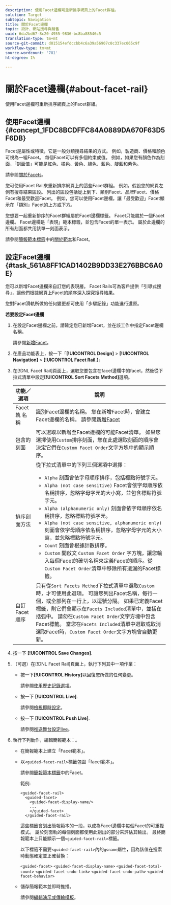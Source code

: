 ```yaml
---
description: 使用Facet邊欄可重新排序網頁上的Facet群組。
solution: Target
subtopic: Navigation
title: 關於Facet邊欄
topic: 設計、網站搜尋與銷售
uuid: 6da2bd67-8c20-4955-9836-bc8ba88546c5
translation-type: tm+mt
source-git-commit: d015154efdccbb4c6a39a56907c0c337ec065c9f
workflow-type: tm+mt
source-wordcount: '781'
ht-degree: 1%

---
```



# 關於Facet邊欄{#about-facet-rail}

使用Facet邊欄可重新排序網頁上的Facet群組。

## 使用Facet邊欄{#concept_1FDC8BCDFFC84A0889DA670F63D5F6DB}

Facet是屬性或特徵，它是一般分類搜尋結果的方式。 例如，製造商、價格和顏色可視為一組Facet。 每個Facet可以有多個約束或值。 例如，如果您有顏色作為刻面，「刻面值」可能是紅色、橘色、黃色、綠色、藍色、靛藍和紫色。

請參閱[關於Facets](../c-about-design-menu/c-about-facets.md#concept_FA912B3B41EE493DB2F492D188457FF5)。

您可使用Facet Rail來重新排序網頁上的這些Facet群組。 例如，假設您的網頁左側有搜尋結果區段。 列出的區段包括從上到下、類別Facet、品牌Facet、價格Facet和最受歡迎Facet。 例如，您可以使用Facet邊欄，讓「最受歡迎」Facet顯示在「類別」Facet的上方或下方。

您想要一起重新排序的Facet群組屬於Facet邊欄標籤。 Facet只能屬於一個Facet邊欄。 Facet邊欄是「表現」範本標籤，並包含Facet的單一表示。 屬於此邊欄的所有刻面都共用該單一刻面表示。

請參閱[簡報範本標籤](../c-appendices/c-templates.md#reference_F1BBF616BCEC4AD7B2548ECD3CA74C64)中的[關於範本](../c-about-design-menu/c-about-templates.md#concept_06EB481B14864E18A8AE2BCD1D6EF0B5)和Facet。

## 設定Facet邊欄{#task_561A8FF1CAD1402B9DD33E276BBC6A0E}

您可以新增Facet邊欄來自訂您的表現層。 Facet Rails可為客戶提供「引導式搜尋」，讓他們根據網頁上Facet的順序深入探究搜尋結果。

<!-- 

t_configuring_facet_rail.xml

-->

您對Facet滑軌所做的任何變更都可使用「步驟記錄」功能進行還原。

**若要設定Facet邊欄**

1. 在設定Facet邊欄之前，請確定您已新增Facet，並在該工作中指定Facet邊欄名稱。

   請參閱[新增Facet](../c-about-design-menu/c-about-facets.md#task_FC07BFFA62CA4B718D6CBF4F2855C89B)。
1. 在產品功能表上，按一下「**[!UICONTROL Design]** > **[!UICONTROL Navigation]** > **[!UICONTROL Facet Rail.]**」
1. 在[!DNL Facet Rail]頁面上，選取您要包含在facet邊欄中的facet，然後從下拉式清單中設定&#x200B;**[!UICONTROL Sort Facets Method]**&#x200B;選項。

   <!-- 
   r_facet_rail_options.xml
   -->

   | 功能／選項 | 說明 |
   |--- |--- |
   | Facet 軌 名稱 | 識別Facet邊欄的名稱。  您在新增Facet時，會建立Facet邊欄的名稱。  請參閱[新增Facet](../c-about-design-menu/c-about-facets.md#task_FC07BFFA62CA4B718D6CBF4F2855C89B) |
   | 包含的刻面 | 可以選取以新增至Facet邊欄的可能Facet清單。  如果您選擇使用`Custom`排序刻面，您在此處選取刻面的順序會決定它們在`Custom Facet Order`文字方塊中的顯示順序。 |
   | 排序刻面方法 | 從下拉式清單中的下列三個選項中選擇：<ul><li>`Alpha` 刻面會依字母順序排序，包括標點符號字元。</li><li>`Alpha (not case sensitive)` Facet會依字母順序依名稱排序，忽略字母字元的大小寫，並包含標點符號字元。 </li><li>`Alpha (alphanumeric only)` 刻面會依字母順序依名稱排序，忽略標點符號字元。 </li><li>`Alpha (not case sensitive, alphanumeric only)` 刻面會依字母順序依名稱排序，忽略字母字元的大小寫，並忽略標點符號字元。 </li><li>`Count` 刻面會根據計數排序。 </li><li>`Custom` 開啟文 `Custom Facet Order` 字方塊，讓您輸入每個Facet的確切名稱來定義Facet的順序。從`Custom Facet Order`清單中移除所有遺漏的Facet標籤。</li></ul> |
   | 自訂Facet順序 | 只有從`Sort Facets Method`下拉式清單中選取`Custom`時，才可使用此選項。  可讓您列出Facet名稱，每行一個，或全部列在一行上，以逗號分隔。 如果已定義Facet標籤，則它們會顯示在`Facets Included`清單中，並括在括弧中。  請勿在`Custom Facet Order`文字方塊中包含Facet標籤。  當您在`Facets Included`清單中選取或取消選取Facet時，`Custom Facet Order`文字方塊會自動更新。 |

1. 按一下 **[!UICONTROL Save Changes]**.
1. （可選）在[!DNL Facet Rail]頁面上，執行下列其中一項作業：

   * 按一下&#x200B;**[!UICONTROL History]**&#x200B;以回復您所做的任何變更。

      請參閱[使用歷史記錄選項](../t-using-the-history-option.md#task_70DD3F87A67242BBBD2CB27156F43002)。

   * 按一下 **[!UICONTROL Live]**.

      請參閱[檢視即時設定](../c-about-staging.md#task_401A0EBDB5DB4D4CA933CBA7BECDC10F)。

   * 按一下 **[!UICONTROL Push Live]**.

      請參閱[推送舞台設定live](../c-about-staging.md#task_44306783B4C0408AAA58B471DAF2D9A4)。

1. 執行下列動作，編輯簡報範本：。

   * 在簡報範本上建立「Facet範本」。
   * 以`<guided-facet-rail>`標籤包圍「facet範本」。

      請參閱[簡報範本標籤](../c-appendices/c-templates.md#reference_F1BBF616BCEC4AD7B2548ECD3CA74C64)中的Facet。

      範例:  

      ```
      <guided-facet-rail>
        <guided-facet>
          <guided-facet-display-name/>
          ...
          </guided-facet>
        </guided-facet-rail>
      ```

      這些標籤會划出簡報範本的一段，以成為Facet邊欄中每個Facet的可重複模式。 屬於刻面軌的每個刻面都使用此刻出的部分來評估其輸出。 最終簡報範本上只能顯示一個`<guided-facet-rail>`標籤。

      以下標籤不需要`<guided-facet-rail>`內的`gsname`屬性，因為該值在搜索時動態確定並正確替換：

      `<guided-facet>`
      `<guided-facet-display-name>`
      `<guided-facet-total-count>`
      `<guided-facet-undo-link>`
      `<guided-facet-undo-path>`
      `<guided-facet-behavior>`

   * 儲存簡報範本並即時推播。

      請參閱[編輯演示或傳輸模板](../c-about-design-menu/c-about-templates.md#task_800E0E2265C34C028C92FEB5A1243EC3)。
